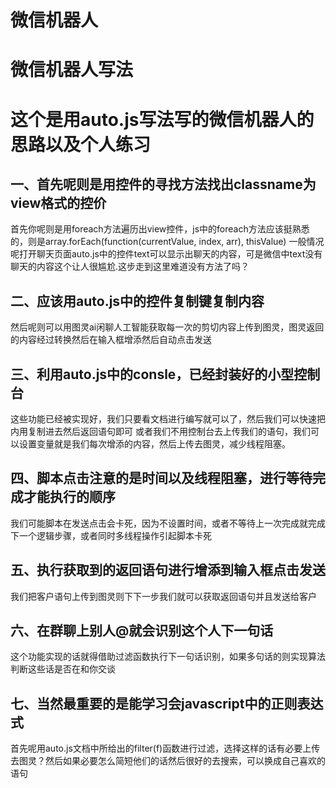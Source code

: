 #  微信机器人
# **微信机器人写法**
# 这个是用auto.js写法写的微信机器人的思路以及个人练习
## 一、首先呢则是用控件的寻找方法找出classname为view格式的控价
首先你呢则是用foreach方法遍历出view控件，js中的foreach方法应该挺熟悉的，则是array.forEach(function(currentValue, index, arr), thisValue)
一般情况呢打开聊天页面auto.js中的控件text可以显示出聊天的内容，可是微信中text没有聊天的内容这个让人很尴尬.这步走到这里难道没有方法了吗？
## 二、应该用auto.js中的控件复制键复制内容
然后呢则可以用图灵ai闲聊人工智能获取每一次的剪切内容上传到图灵，图灵返回的内容经过转换然后在输入框增添然后自动点击发送
## 三、利用auto.js中的consle，已经封装好的小型控制台
这些功能已经被实现好，我们只要看文档进行编写就可以了，然后我们可以快速把内用复制进去然后返回语句即可
或者我们不用控制台去上传我们的语句，我们可以设置变量就是我们每次增添的内容，然后上传去图灵，减少线程阻塞。
## 四、脚本点击注意的是时间以及线程阻塞，进行等待完成才能执行的顺序
我们可能脚本在发送点击会卡死，因为不设置时间，或者不等待上一次完成就完成下一个逻辑步骤，或者同时多线程操作引起脚本卡死
## 五、执行获取到的返回语句进行增添到输入框点击发送
我们把客户语句上传到图灵则下下一步我们就可以获取返回语句并且发送给客户
## 六、在群聊上别人@就会识别这个人下一句话
这个功能实现的话就得借助过滤函数执行下一句话识别，如果多句话的则实现算法判断这些话是否在和你交谈
## 七、当然最重要的是能学习会javascript中的正则表达式
首先呢用auto.js文档中所给出的filter(f)函数进行过滤，选择这样的话有必要上传去图灵？然后如果必要怎么简短他们的话然后很好的去搜索，可以换成自己喜欢的语句

